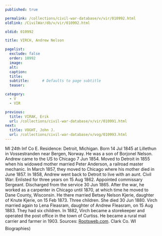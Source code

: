 ```yaml
---
published: true

permalink: /collections/civil-war-database/v/vir/010992.html
oldlink: /CivilWar/db/v/vir/010992.html

oldid: 010992

title: VIRCH, Andrew Nelson

pagelist:
  exclude: false
  order: 10992
  image: 
  alt:
  caption:
  title:
  subtitle:      # Defaults to page subtitle
  teaser:

category: 
  - V 
  - VIR

previous:
  title: VIRAK, Erik
  url: /collections/civil-war-database/v/vir/010991.html  
next:
  title: VOGHT, John J.
  url: /collections/civil-war-database/v/vog/010993.html   
---
```

MI 24th Inf Co E. Residence: Detroit, Michigan. Born 14 Jul 1845 at Lillethun in Vossestranden near Bergen, Norway. He was a son of Borjonel Nelson. Andrew came to the US to Chicago 7 Jun 1854. Moved to Detroit in 1855 when his widowed mother married Peter Anderson, a railroad master mechanic. In March 1857, they moved to Chicago where his mother died in June 1857. In 1858, Andrew went back to Detroit to live with an aunt. Civil War: Enlisted for three years on 15 Aug 1862. Appointed commissary Sergeant. Discharged from the service 30 Jun 1865. After the war, he worked as a carpenter in Chicago until 1870, at which time he moved to Dane County, Wisconsin. He there married Betsey Nelson Kjerie, daughter of Knute Kjerie, on 15 Feb 1873. Three children. She died 30 Jun 1880. Virch married again to Lena Fleasram, daughter of Andrew Fleasram, on 15 Aug 1883. They had six children. In 1882, Virch became a storekeeper and operated the post office in the town of Curtiss. He became a rural mail carrier and farmer in 1903. Sources: [Rootsweb.com](http://Rootsweb.com/). &#147;Clark Co. WI Biographies&#148;)